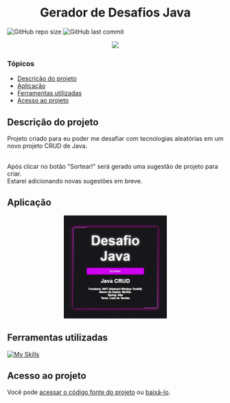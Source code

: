 
# <h1 align="center"> Gerador de Desafios Java </h1>
![GitHub repo size](https://img.shields.io/github/repo-size/PedroQueiroz1/GeradorDeDesafiosJava?style=plastic)
![GitHub last commit](https://img.shields.io/github/last-commit/PedroQueiroz1/GeradorDeDesafiosJava?style=plastic)

<p align="center">
   <img src="http://img.shields.io/static/v1?label=STATUS&message=EM%20DESENVOLVIMENTO&color=RED&style=for-the-badge" #vitrinedev/>
</p>

### Tópicos 

- [Descrição do projeto](#descrição-do-projeto)
- [Aplicação](#aplicação)
- [Ferramentas utilizadas](#ferramentas-utilizadas)
- [Acesso ao projeto](#acesso-ao-projeto)

## Descrição do projeto 

<p align="justify">
 Projeto criado para eu poder me desafiar com tecnologias aleatórias em um novo projeto CRUD de Java.
 
 <br>Após clicar no botão "Sortear!" será gerado uma sugestão de projeto para criar.
 <br>Estarei adicionando novas sugestões em breve.

## Aplicação

<div align="center">

![Sistema funcionando](https://raw.githubusercontent.com/PedroQueiroz1/GeradorDeDesafiosJava/main/media/GeradorDesafioJava.gif)

</div>

## Ferramentas utilizadas
[![My Skills](https://skillicons.dev/icons?i=js,html,css)](https://skillicons.dev)

## Acesso ao projeto

Você pode [acessar o código fonte do projeto](https://github.com/PedroQueiroz1/GeradorDeDesafiosJava) ou [baixá-lo](https://drive.google.com/file/d/1QRb6kfnzRZaNiwXL1Vq8LwKRTe_ba3VQ/view?usp=share_link).
